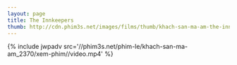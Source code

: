 ```yaml
---
layout: page
title: The Innkeepers
thumb: http://cdn.phim3s.net/images/films/thumb/khach-san-ma-am-the-innkeepers-2011.jpg
---
```

{% include jwpadv src='//phim3s.net/phim-le/khach-san-ma-am_2370/xem-phim//video.mp4' %}
